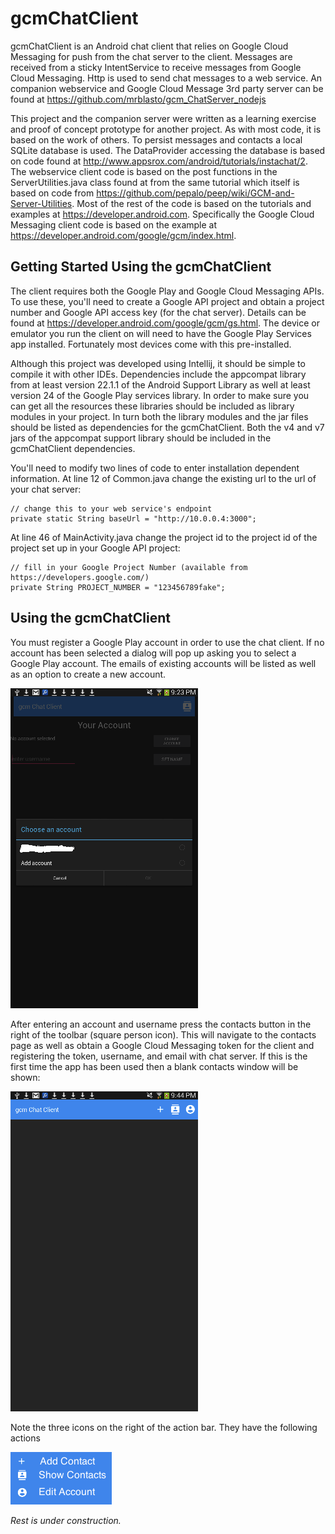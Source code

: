 # gcmChatClient
gcmChatClient is an Android chat client that relies on Google Cloud Messaging for push from the chat server to the client. Messages are received from a sticky IntentService to receive messages from Google Cloud Messaging. Http is used to send chat
messages to a web service.  An companion webservice and Google Cloud Message 3rd party server can be found at https://github.com/mrblasto/gcm_ChatServer_nodejs

This project and the companion server were written as a learning exercise and proof of concept prototype for another project.
As with most code, it is based on the work of others. To persist messages and contacts a local SQLite database is used. The DataProvider accessing the database is based on code found at http://www.appsrox.com/android/tutorials/instachat/2. The webservice client code is based on the post functions in the ServerUtilities.java class found at from the same tutorial which itself is based on code from https://github.com/pepalo/peep/wiki/GCM-and-Server-Utilities.  Most of the rest of the code is based on the tutorials and examples at https://developer.android.com.  Specifically the Google Cloud Messaging client code is based on the example at https://developer.android.com/google/gcm/index.html.

## Getting Started Using the gcmChatClient
The client requires both the Google Play and Google Cloud Messaging APIs.  To use these, you'll need to create a Google API project and obtain a project number and Google API access key (for the chat server).  Details can be found at https://developer.android.com/google/gcm/gs.html.  The device or emulator you run the client on will need to have the Google Play Services app installed.  Fortunately most devices come with this pre-installed.

Although this project was developed using Intellij, it should be simple to compile it with other IDEs.  Dependencies include the appcompat library from at least version 22.1.1 of the Android Support Library as well at least version 24 of the Google Play services library.  In order to make sure you can get all the resources these libraries should be included as library modules in your project.  In turn both the library modules and the jar files should be listed as dependencies for the gcmChatClient.  Both the v4 and v7 jars of the appcompat support library should be included in the gcmChatClient dependencies.

You'll need to modify two lines of code to enter installation dependent information.  At line 12 of Common.java change the existing url to the url of your chat server:

    // change this to your web service's endpoint
    private static String baseUrl = "http://10.0.0.4:3000";

At line 46 of MainActivity.java change the project id to the project id of the project set up in your Google API project:

    // fill in your Google Project Number (available from https://developers.google.com/)
    private String PROJECT_NUMBER = "123456789fake";
    
## Using the gcmChatClient

You must register a Google Play account in order to use the chat client.  If no account has been selected a dialog will pop up asking you to select a Google Play account.  The emails of existing accounts will be listed as well as an option to create a new account.

![Account Registration](/images/AccountScreen.png)

After entering an account and username press the contacts button in the right of the toolbar (square person icon).  This will navigate to the contacts page as well as obtain a Google Cloud Messaging token for the client and registering the token, username, and email with chat server.  If this is the first time the app has been used then a blank contacts window will be shown:

![Contacts Screen](/images/contactsScreen.png)

Note the three icons on the right of the action bar.  They have the following actions

![Toolbar contols](/images/Controls.png)

_Rest is under construction._ 
    
